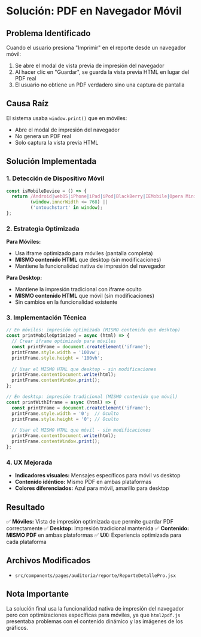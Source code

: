 # Solución: PDF en Navegador Móvil

## Problema Identificado

Cuando el usuario presiona "Imprimir" en el reporte desde un navegador móvil:

1. Se abre el modal de vista previa de impresión del navegador
2. Al hacer clic en "Guardar", se guarda la vista previa HTML en lugar del PDF real
3. El usuario no obtiene un PDF verdadero sino una captura de pantalla

## Causa Raíz

El sistema usaba `window.print()` que en móviles:
- Abre el modal de impresión del navegador
- No genera un PDF real
- Solo captura la vista previa HTML

## Solución Implementada

### 1. Detección de Dispositivo Móvil
```javascript
const isMobileDevice = () => {
  return /Android|webOS|iPhone|iPad|iPod|BlackBerry|IEMobile|Opera Mini/i.test(navigator.userAgent) ||
         (window.innerWidth <= 768) ||
         ('ontouchstart' in window);
};
```

### 2. Estrategia Optimizada

**Para Móviles:**
- Usa iframe optimizado para móviles (pantalla completa)
- **MISMO contenido HTML** que desktop (sin modificaciones)
- Mantiene la funcionalidad nativa de impresión del navegador

**Para Desktop:**
- Mantiene la impresión tradicional con iframe oculto
- **MISMO contenido HTML** que móvil (sin modificaciones)
- Sin cambios en la funcionalidad existente

### 3. Implementación Técnica

```javascript
// En móviles: impresión optimizada (MISMO contenido que desktop)
const printMobileOptimized = async (html) => {
  // Crear iframe optimizado para móviles
  const printFrame = document.createElement('iframe');
  printFrame.style.width = '100vw';
  printFrame.style.height = '100vh';
  
  // Usar el MISMO HTML que desktop - sin modificaciones
  printFrame.contentDocument.write(html);
  printFrame.contentWindow.print();
};

// En desktop: impresión tradicional (MISMO contenido que móvil)
const printWithIframe = async (html) => {
  const printFrame = document.createElement('iframe');
  printFrame.style.width = '0';  // Oculto
  printFrame.style.height = '0'; // Oculto
  
  // Usar el MISMO HTML que móvil - sin modificaciones
  printFrame.contentDocument.write(html);
  printFrame.contentWindow.print();
};
```

### 4. UX Mejorada

- **Indicadores visuales:** Mensajes específicos para móvil vs desktop
- **Contenido idéntico:** Mismo PDF en ambas plataformas
- **Colores diferenciados:** Azul para móvil, amarillo para desktop

## Resultado

✅ **Móviles:** Vista de impresión optimizada que permite guardar PDF correctamente
✅ **Desktop:** Impresión tradicional mantenida
✅ **Contenido:** **MISMO PDF** en ambas plataformas
✅ **UX:** Experiencia optimizada para cada plataforma

## Archivos Modificados

- `src/components/pages/auditoria/reporte/ReporteDetallePro.jsx`

## Nota Importante

La solución final usa la funcionalidad nativa de impresión del navegador pero con optimizaciones específicas para móviles, ya que `html2pdf.js` presentaba problemas con el contenido dinámico y las imágenes de los gráficos.
